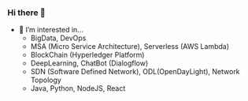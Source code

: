 ### Hi there 👋

- 🌱 I’m interested in...
  - BigData, DevOps
  - MSA (Micro Service Architecture), Serverless (AWS Lambda)
  - BlockChain (Hyperledger Platform)
  - DeepLearning, ChatBot (Dialogflow)
  - SDN (Software Defined Network), ODL(OpenDayLight), Network Topology
  - Java, Python, NodeJS, React
